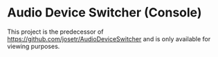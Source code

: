 # Audio Device Switcher (Console)

This project is the predecessor of https://github.com/josetr/AudioDeviceSwitcher and is only available for viewing purposes.